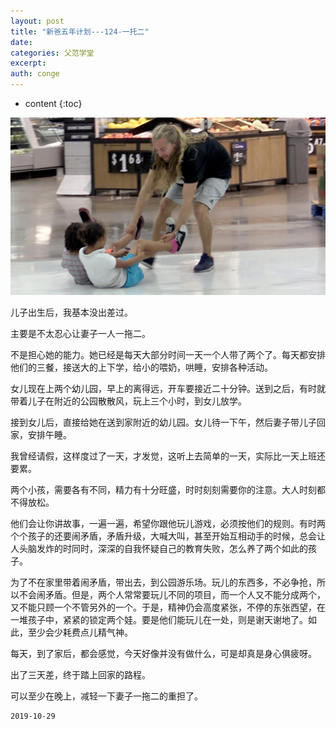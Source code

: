 ```yaml
---
layout: post
title: "新爸五年计划---124-一托二"
date:
categories: 父范学堂
excerpt:
auth: conge
---
```

* content
{:toc}

![](/assets/images/父范学堂/118382-6634165fef2ed587.png)

儿子出生后，我基本没出差过。

主要是不太忍心让妻子一人一拖二。

不是担心她的能力。她已经是每天大部分时间一天一个人带了两个了。每天都安排他们的三餐，接送大的上下学，给小的喂奶，哄睡，安排各种活动。

女儿现在上两个幼儿园，早上的离得远，开车要接近二十分钟。送到之后，有时就带着儿子在附近的公园散散风，玩上三个小时，到女儿放学。

接到女儿后，直接给她在送到家附近的幼儿园。女儿待一下午，然后妻子带儿子回家，安排午睡。

我曾经请假，这样度过了一天，才发觉，这听上去简单的一天，实际比一天上班还要累。

两个小孩，需要各有不同，精力有十分旺盛，时时刻刻需要你的注意。大人时刻都不得放松。

他们会让你讲故事，一遍一遍，希望你跟他玩儿游戏，必须按他们的规则。有时两个个孩子的还要闹矛盾，矛盾升级，大喊大叫，甚至开始互相动手的时候，总会让人头脑发炸的时同时，深深的自我怀疑自己的教育失败，怎么养了两个如此的孩子。

为了不在家里带着闹矛盾，带出去，到公园游乐场。玩儿的东西多，不必争抢，所以不会闹矛盾。但是，两个人常常要玩儿不同的项目，而一个人又不能分成两个，又不能只顾一个不管另外的一个。于是，精神仍会高度紧张，不停的东张西望，在一堆孩子中，紧紧的锁定两个娃。要是他们能玩儿在一处，则是谢天谢地了。如此，至少会少耗费点儿精气神。

每天，到了家后，都会感觉，今天好像并没有做什么，可是却真是身心俱疲呀。

出了三天差，终于踏上回家的路程。

可以至少在晚上，减轻一下妻子一拖二的重担了。

```
2019-10-29
```
